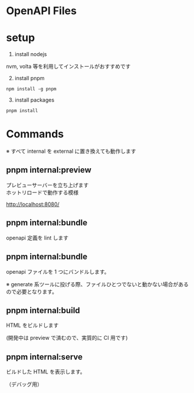 # OpenAPI Files

# setup

1. install nodejs

nvm, volta 等を利用してインストールがおすすめです

2. install pnpm

```
npm install -g pnpm
```

3. install packages

```
pnpm install
```

# Commands

※ すべて internal を external に置き換えても動作します

## pnpm internal:preview

プレビューサーバーを立ち上げます  
ホットリロードで動作する模様

<http://localhost:8080/>

## pnpm internal:bundle

openapi 定義を lint します

## pnpm internal:bundle

openapi ファイルを 1 つにバンドルします。

※ generate 系ツールに投げる際、ファイルひとつでないと動かない場合があるので必要となります。

## pnpm internal:build

HTML をビルドします

(開発中は preview で済むので、実質的に CI 用です)

## pnpm internal:serve

ビルドした HTML を表示します。

（デバッグ用）
